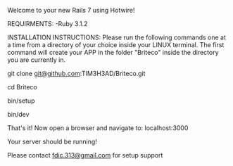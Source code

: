 Welcome to your new Rails 7 using Hotwire!

REQUIRMENTS:
  -Ruby 3.1.2

INSTALLATION INSTRUCTIONS:
Please run the following commands one at a time from a directory of your choice inside your LINUX terminal. The first command will create your APP in the folder "Briteco" inside the directory you are currently in.

git clone git@github.com:TIM3H3AD/Briteco.git

cd Briteco

bin/setup

bin/dev

That's it! Now open a browser and navigate to: localhost:3000 

Your server should be running! 

Please contact fdic.313@gmail.com for setup support
